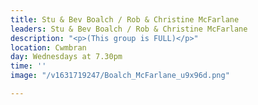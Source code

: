 ```yaml
---
title: Stu & Bev Boalch / Rob & Christine McFarlane
leaders: Stu & Bev Boalch / Rob & Christine McFarlane
description: "<p>(This group is FULL)</p>"
location: Cwmbran
day: Wednesdays at 7.30pm
time: ''
image: "/v1631719247/Boalch_McFarlane_u9x96d.png"

---
```


